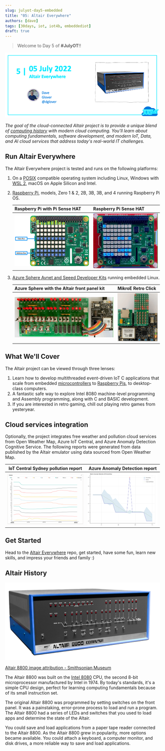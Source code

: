 ```yaml
---
slug: julyot-day5-embedded
title: "05: Altair Everywhere"
authors: [dave]
tags: [30days, iot, iot4b, embeddediot]
draft: true
---
```


<head>
  <meta name="twitter:url" content="https://julyot.dev/blog/julyot-day5-embedded" />
  <meta name="twitter:title" content="Altair IoT Everywhere!" />
  <meta name="twitter:description" content="Altair Everywhere scale IoT apps from embedded to desktop" />
  <meta name="twitter:image" content="https://julyot.dev/img/png/JulyOT-banner-5-altair.png" />
  <meta name="twitter:card" content="summary_large_image" />
  <meta name="twitter:creator" content="@dglover" />
  <meta name="twitter:site" content="@AzureAdvocates" />
  <link rel="canonical" href="https://julyot.dev/blog/julyot-day5-embedded" />
</head>

> Welcome to Day 5 of **#JulyOT**!!

![Post banner](/img/png/JulyOT-banner-5-altair.png)

_The goal of the cloud-connected Altair project is to provide a unique blend of [computing history](https://en.wikipedia.org/wiki/Retrocomputing) with modern cloud computing. You'll learn about computing fundamentals, software development, and modern IoT, Data, and AI cloud services that address today's real-world IT challenges._

## Run Altair Everywhere

The Altair Everywhere project is tested and runs on the following platforms:

1. On a [POSIX](https://en.wikipedia.org/wiki/POSIX) compatible operating system including Linux, Windows with [WSL 2](https://docs.microsoft.com/en-us/windows/wsl/install), macOS on Apple Silicon and Intel.
1. [Raspberry Pi](https://www.raspberrypi.org/), models, Zero 1 & 2, 2B, 3B, 3B, and 4 running Raspberry Pi OS.

    | Raspberry Pi with Pi Sense HAT  | Raspberry Pi Sense HAT |
    |--|--|
    | ![The image shows the address and data bus LEDs](../static/img/png/raspberry_pi_sense_hat_map.png) | ![The gif shows the address and data bus LEDs in action](../static/img/gif/raspberry_pi_sense_hat.gif) |

1. [Azure Sphere Avnet and Seeed Developer Kits](https://azure.microsoft.com/services/azure-sphere/) running embedded Linux.

    | Azure Sphere with the Altair front panel kit | MikroE Retro Click |
    |--|--|
    | ![The gif shows the Altair on Azure Sphere with the Altair front panel](../static/img/gif/altair_on_sphere.gif) | ![The gif shows the address and data bus LEDs in action](../static/img/gif/avnet_retro_click.gif) |

## What We'll Cover

The Altair project can be viewed through three lenses:

1. Learn how to develop multithreaded event-driven IoT C applications that scale from embedded [microcontrollers](https://en.wikipedia.org/wiki/Microcontroller) to [Raspberry Pis](https://en.wikipedia.org/wiki/Raspberry_Pi), to desktop-class computers.
1. A fantastic safe way to explore Intel 8080 machine-level programming and Assembly programming, along with C and BASIC development.
1. If you are interested in retro gaming, chill out playing retro games from yesteryear.

## Cloud services integration

Optionally, the project integrates free weather and pollution cloud services from Open Weather Map, Azure IoT Central, and Azure Anomaly Detection Cognitive Service. The following reports were generated from data published by the Altair emulator using data sourced from Open Weather Map.

| IoT Central Sydney pollution report | Azure Anomaly Detection report|
|------|-----|
| ![The images shows pollution report for Sydney](../static/img/png/iot_central_pollution_report.png) | ![The following images shows temperature based anomalies](../static/img/png/univariate-anomalies.png) |

## Get Started

Head to the [Altair Everywhere](https://github.com/gloveboxes/Altair8800.Emulator.UN-X/wiki) repo, get started, have some fun, learn new skills, and impress your friends and family :)

## Altair History

![The image shows the Altair 8800](../static/img/png/altair-8800-smithsonian-museum.png)

[Altair 8800 image attribution - Smithsonian Museum](https://commons.wikimedia.org/wiki/File:Altair_8800,_Smithsonian_Museum.jpg)

The Altair 8800 was built on the [Intel 8080](https://en.wikipedia.org/wiki/Intel_8080?azure-portal=true) CPU, the second 8-bit microprocessor manufactured by Intel in 1974. By today's standards, it's a simple CPU design, perfect for learning computing fundamentals because of its small instruction set.

The original Altair 8800 was programmed by setting switches on the front panel. It was a painstaking, error-prone process to load and run a program. The Altair 8800 had a series of LEDs and switches that you used to load apps and determine the state of the Altair.

You could save and load applications from a paper tape reader connected to the Altair 8800. As the Altair 8800 grew in popularity, more options became available. You could attach a keyboard, a computer monitor, and disk drives, a more reliable way to save and load applications.
